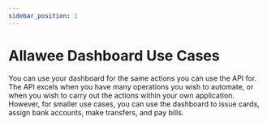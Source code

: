```yaml
---
sidebar_position: 1
---
```


# Allawee Dashboard Use Cases

You can use your dashboard for the same actions you can use the API for. The API excels when you have many operations you wish to automate, or when you wish to carry out the actions within your own application. However, for smaller use cases, you can use the dashboard to issue cards, assign bank accounts, make transfers, and pay bills.
